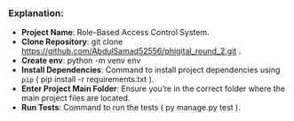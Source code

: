
### Explanation:
- **Project Name**: Role-Based Access Control System.
- **Clone Repository**: git clone https://github.com/AbdulSamad52556/phigital_round_2.git .
- **Create env**: python -m venv env
- **Install Dependencies**: Command to install project dependencies using `pip` ( pip install -r requirements.txt ).
- **Enter Project Main Folder**: Ensure you’re in the correct folder where the main project files are located.
- **Run Tests**: Command to run the tests ( py manage.py test ).
